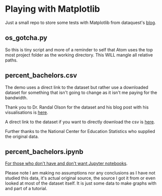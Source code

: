 # Playing with Matplotlib

Just a small repo to store some tests with Matplotlib from dataquest's [blog](https://www.dataquest.io/blog/making-538-plots).


## os_gotcha.py

So this is tiny script and more of a reminder to self that Atom uses the top most project folder as the working directory. This WILL mangle all relative paths.

## percent_bachelors.csv

The demo uses a direct link to the dataset but rather use a downloaded dataset for something that isn't going to change as it isn't me paying for the bandwidth.

Thank you to Dr. Randal Olson for the dataset and his blog post with his visualisations is [here](http://www.randalolson.com/2014/06/14/percentage-of-bachelors-degrees-conferred-to-women-by-major-1970-2012/).

A direct link to the dataset if you want to directly download the csv is [here](http://www.randalolson.com/wp-content/uploads/percent-bachelors-degrees-women-usa.csv).

Further thanks to the National Center for Education Statistics who supplied the original data.

## percent_bachelors.ipynb

[For those who don't have and don't want Jupyter notebooks](https://nbviewer.jupyter.org/github/garethhay/playing_with_matplotlib/percent_bachelors.ipynb).

Please note I am making no assumptions nor any conclusions as I have not studied this data, it's actual original source, the source I got it from or even looked at most of the dataset itself. It is just some data to make graphs with and part of a tutorial.
